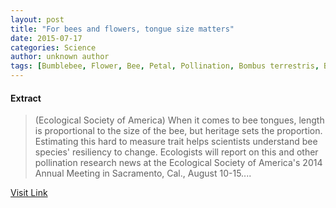 ```yaml
---
layout: post
title: "For bees and flowers, tongue size matters"
date: 2015-07-17
categories: Science
author: unknown author
tags: [Bumblebee, Flower, Bee, Petal, Pollination, Bombus terrestris, Bombus ruderatus, Bees, Insects, Organisms, Horticulture and gardening, Plants]
---
```





#### Extract
>(Ecological Society of America) When it comes to bee tongues, length is proportional to the size of the bee, but heritage sets the proportion. Estimating this hard to measure trait helps scientists understand bee species' resiliency to change. Ecologists will report on this and other pollination research news at the Ecological Society of America's 2014 Annual Meeting in Sacramento, Cal., August 10-15....



[Visit Link](http://www.eurekalert.org/pub_releases/2014-07/esoa-fb071514.php)


